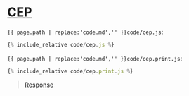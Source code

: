 # [CEP](code.zip)

`{{ page.path | replace:'code.md','' }}code/cep.js`:

```js
{% include_relative code/cep.js %}
```

`{{ page.path | replace:'code.md','' }}code/cep.print.js`:

```js
{% include_relative code/cep.print.js %}
```

> [Response](response/cep.js)
